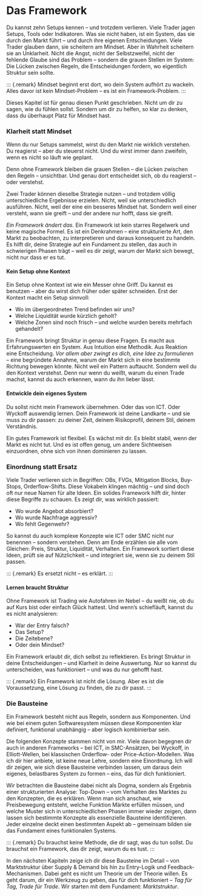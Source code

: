 # Das Framework

Du kannst zehn Setups kennen – und trotzdem verlieren. Viele Trader jagen Setups, Tools oder Indikatoren. Was sie nicht haben, ist ein System, das sie durch den Markt führt – und durch ihre eigenen Entscheidungen. Viele Trader glauben dann, sie scheitern am Mindset. Aber in Wahrheit scheitern sie an Unklarheit. Nicht die Angst, nicht der Selbstzweifel, nicht der fehlende Glaube sind das Problem – sondern die grauen Stellen im System: Die Lücken zwischen Regeln, die Entscheidungen fordern, wo eigentlich Struktur sein sollte.

::: {.remark}
Mindset beginnt erst dort, wo dein System aufhört zu wackeln.
Alles davor ist kein Mindset-Problem – es ist ein Framework-Problem.
:::

Dieses Kapitel ist für genau diesen Punkt geschrieben. Nicht um dir zu sagen, wie du fühlen sollst. Sondern um dir zu helfen, so klar zu denken, dass du überhaupt Platz für Mindset hast.

### Klarheit statt Mindset

Wenn du nur Setups sammelst, wirst du den Markt nie wirklich verstehen. Du reagierst – aber du steuerst nicht. Und du wirst immer dann zweifeln, wenn es nicht so läuft wie geplant. 

Denn ohne Framework bleiben die grauen Stellen – die Lücken zwischen den  Regeln – unsichtbar. Und genau dort entscheidet sich, ob du reagierst – oder verstehst. 

Zwei Trader können dieselbe Strategie nutzen – und trotzdem völlig unterschiedliche Ergebnisse erzielen. Nicht, weil sie unterschiedlich ausführen. Nicht, weil der eine ein besseres Mindset hat. Sondern weil einer versteht, wann sie greift – und der andere nur hofft, dass sie greift.

_Ein Framework ändert das._ Ein Framework ist kein starres Regelwerk und keine magische Formel. Es ist ein Denkrahmen – eine strukturierte Art, den Markt zu beobachten, zu interpretieren und daraus konsequent zu handeln. Es hilft dir, deine Strategie auf ein Fundament zu stellen, das auch in schwierigen Phasen trägt –
weil es dir zeigt, warum der Markt sich bewegt, nicht nur dass er es tut.

#### Kein Setup ohne Kontext 
Ein Setup ohne Kontext ist wie ein Messer ohne Griff. Du kannst es benutzen – aber du wirst dich früher oder später schneiden.  Erst der Kontext macht ein Setup sinnvoll:

- Wo im übergeordneten Trend befinden wir uns?
- Welche Liquidität wurde kürzlich geholt?
- Welche Zonen sind noch frisch – und welche wurden bereits mehrfach gehandelt?

Ein Framework bringt Struktur in genau diese Fragen. Es macht aus Erfahrungswerten ein System. Aus Intuition eine Methodik. Aus Reaktion eine Entscheidung. _Vor allem aber zwingt es dich, eine Idee zu formulieren_ – eine begründete Annahme, warum der Markt sich in eine bestimmte Richtung bewegen könnte. Nicht weil ein Pattern auftaucht. Sondern weil du den Kontext verstehst. Denn nur wenn du weißt, warum du einen Trade machst, kannst du auch erkennen, wann du ihn lieber lässt.

#### Entwickle dein eigenes System
Du sollst nicht mein Framework übernehmen. Oder das von ICT. Oder Wyckoff auswendig lernen. Dein Framework ist deine Landkarte – und sie muss zu dir passen: zu deiner Zeit, deinem Risikoprofil, deinem Stil, deinem Verständnis.

Ein gutes Framework ist flexibel. Es wächst mit dir. Es bleibt stabil, wenn der Markt es nicht tut. Und es ist offen genug, um andere Sichtweisen einzuordnen, ohne sich von ihnen dominieren zu lassen.

### Einordnung statt Ersatz
Viele Trader verlieren sich in Begriffen: OBs, FVGs, Mitigation Blocks, Buy-Stops, Orderflow-Shifts. Diese Vokabeln klingen mächtig – und sind doch oft nur neue Namen für alte Ideen. Ein solides Framework hilft dir, hinter diese Begriffe zu schauen. Es zeigt dir, was wirklich passiert:

- Wo wurde Angebot absorbiert?
- Wo wurde Nachfrage aggressiv?
- Wo fehlt Gegenwehr?

So kannst du auch komplexe Konzepte wie ICT oder SMC nicht nur benennen – sondern verstehen. Denn am Ende erzählen sie alle vom Gleichen: Preis, Struktur, Liquidität, Verhalten. Ein Framework sortiert diese Ideen, prüft sie auf Nützlichkeit – und integriert sie, wenn sie zu deinem Stil passen.

::: {.remark}
Es ersetzt nicht – es erklärt.
:::

#### Lernen braucht Struktur
Ohne Framework ist Trading wie Autofahren im Nebel –
du weißt nie, ob du auf Kurs bist oder einfach Glück hattest. Und wenn’s schiefläuft, kannst du es nicht analysieren:

- War der Entry falsch?
- Das Setup?
- Die Zeitebene?
- Oder dein Mindset?

Ein Framework erlaubt dir, dich selbst zu reflektieren. Es bringt Struktur in deine Entscheidungen – und Klarheit in deine Auswertung. Nur so kannst du unterscheiden, was funktioniert – und was du nur gehofft hast.

::: {.remark}
Ein Framework ist nicht die Lösung.
Aber es ist die Voraussetzung, eine Lösung zu finden, die zu dir passt.
:::

### Die Bausteine
Ein Framework besteht nicht aus Regeln, sondern aus Komponenten.
Und wie bei einem guten Softwaresystem müssen diese Komponenten klar definiert, funktional unabhängig – aber logisch kombinierbar sein.

Die folgenden Konzepte stammen nicht von mir. Viele davon begegnen dir auch in anderen Frameworks – bei ICT, in SMC-Ansätzen, bei Wyckoff, in Elliott-Wellen, bei klassischen Orderflow- oder Price-Action-Modellen. Was ich dir hier anbiete, ist keine neue Lehre, sondern eine Einordnung. Ich will dir zeigen, wie sich diese Bausteine verbinden lassen, um daraus dein eigenes, belastbares System zu formen – eins, das für dich funktioniert.

Wir betrachten die Bausteine dabei nicht als Dogma, sondern als Ergebnis einer strukturierten Analyse: Top-Down – vom Verhalten des Marktes zu den Konzepten, die es erklären. Wenn man sich anschaut, wie Preisbewegung entsteht, welche Funktion Märkte erfüllen müssen, und welche Muster sich in unterschiedlichen Phasen immer wieder zeigen, dann lassen sich bestimmte Konzepte als essenzielle Bausteine identifizieren.
Jeder einzelne deckt einen bestimmten Aspekt ab – gemeinsam bilden sie das Fundament eines funktionalen Systems.

::: {.remark}
Du brauchst keine Methode, die dir sagt, was du tun sollst.
Du brauchst ein Framework, das dir zeigt, warum du es tust.
:::

In den nächsten Kapiteln zeige ich dir diese Bausteine im Detail – von Marktstruktur über Supply & Demand bis hin zu Entry-Logik und Feedback-Mechanismen. Dabei geht es nicht um Theorie um der Theorie willen. Es geht darum, dir ein Werkzeug zu geben, das für dich funktioniert – _Tag für Tag, Trade für Trade_. Wir starten mit dem Fundament: _Marktstruktur_.